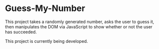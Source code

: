 # Guess-My-Number

This project takes a randomly generated number, asks the user to guess it, then manipulates the DOM via JavaScript to show whether or not the user has succeeded.

This project is currently being developed.
